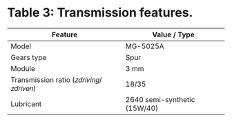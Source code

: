 # Table 3: Transmission features.

| Feature                                              | Value / Type                 |
| ---------------------------------------------------- | ---------------------------- |
| Model                                                | MG-5025A                     |
| Gears type                                           | Spur                         |
| Module                                               | 3 mm                         |
| Transmission ratio (𝑧𝑑𝑟𝑖𝑣𝑖𝑛𝑔/𝑧𝑑𝑟𝑖𝑣𝑒𝑛) | 18/35                        |
| Lubricant                                            | 2640 semi-synthetic (15W/40) |